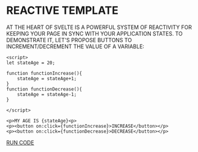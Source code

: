 # REACTIVE TEMPLATE

AT THE HEART OF SVELTE IS A POWERFUL SYSTEM OF REACTIVITY FOR KEEPING YOUR PAGE IN SYNC WITH YOUR APPLICATION STATES. TO DEMONSTRATE IT, LET'S PROPOSE BUTTONS TO INCREMENT/DECREMENT THE VALUE OF A VARIABLE:

```svelte
<script>
let stateAge = 20;

function functionIncrease(){
    stateAge = stateAge+1;
}
function functionDecrease(){
    stateAge = stateAge-1;
}

</script>

<p>MY AGE IS {stateAge}<p>
<p><button on:click={functionIncrease}>INCREASE</button></p>
<p><button on:click={functionDecrease}>DECREASE</button></p>
```

[RUN CODE](https://svelte.dev/repl/d27135f25ed349118d0bf44ecef9d4a5)
